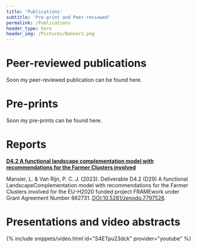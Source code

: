 ```yaml
---
title: 'Publications'
subtitle: 'Pre-print and Peer-reviewed'
permalink: /Publications
header_type: hero
header_img: /Pictures/Banner1.png
---
```


# Peer-reviewed publications

Soon my peer-reviewed publication can be found here.

# Pre-prints

Soon my pre-prints can be found here.

# Reports

**[D4.2 A functional landscape complementation model with recommendations for the Farmer Clusters involved]( https://www.researchgate.net/publication/370083771_D42_A_functional_landscape_complementation_model_with_recommendations_for_the_Farmer_Clusters_involved)**

Mansier, L. & Van Rijn, P. C. J. (2023). Deliverable D4.2 (D29) A functional LandscapeComplementation model with recommendations for the Farmer Clusters involved for the EU-H2020 funded project FRAMEwork under Grant Agreement Number 862731. [DOI:10.5281/zenodo.7797526](https://zenodo.org/record/7797526). 

# Presentations and video abstracts

{% include snippets/video.html id="S4ETpu23dck" provider="youtube" %}
